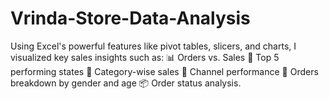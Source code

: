 # Vrinda-Store-Data-Analysis
Using Excel's powerful features like pivot tables, slicers, and charts, I visualized key sales insights such as:  📊 Orders vs. Sales 📍 Top 5 performing states 👗 Category-wise sales 🎯 Channel performance 👥 Orders breakdown by gender and age 📦 Order status analysis.
